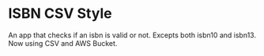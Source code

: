 # ISBN CSV Style

An app that checks if an isbn is valid or not.
Excepts both isbn10 and isbn13. Now using CSV and AWS Bucket.